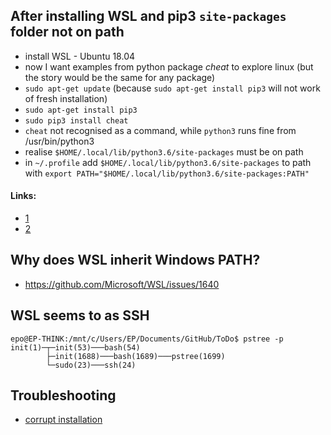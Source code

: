 
After installing WSL and pip3 `site-packages` folder not on path 
----------------------------------------------------------------

- install WSL - Ubuntu 18.04 
- now I want examples from python package *cheat* to explore linux 
  (but the story would be the same for any package)
- `sudo apt-get update` (because `sudo apt-get install pip3` will not work
   of fresh installation)
- `sudo apt-get install pip3`
- `sudo pip3 install cheat`
- `cheat` not recognised as a command, while `python3` runs fine from
  /usr/bin/python3
- realise `$HOME/.local/lib/python3.6/site-packages` must be on path 
- in `~/.profile` add `$HOME/.local/lib/python3.6/site-packages` to path 
  with `export PATH="$HOME/.local/lib/python3.6/site-packages:PATH"`

#### Links:

- [1](https://unix.stackexchange.com/questions/471783/site-packages-directory-not-found-after-installing-pip3-with-apt-get-in-ubuntu-w)
- [2](https://askubuntu.com/questions/1079021/is-it-possible-to-avoid-setting-path-manually-for-python-package-executables/1079579#1079579)


Why does WSL inherit Windows PATH?
----------------------------------

- https://github.com/Microsoft/WSL/issues/1640


WSL seems to as SSH 
--------------------

```
epo@EP-THINK:/mnt/c/Users/EP/Documents/GitHub/ToDo$ pstree -p
init(1)─┬─init(53)───bash(54)
        ├─init(1688)───bash(1689)───pstree(1699)
        └─sudo(23)───ssh(24)
```

Troubleshooting
---------------

- [corrupt installation](https://github.com/Microsoft/WSL/issues/3352#issuecomment-402673907)
